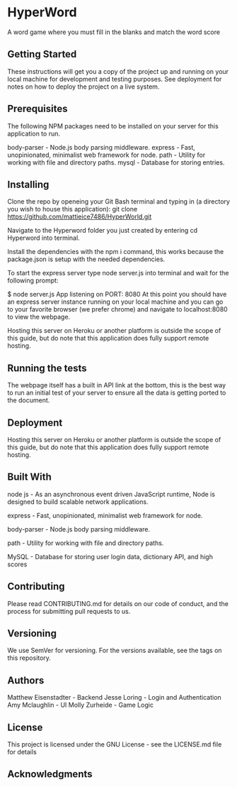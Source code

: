 # HyperWord

A word game where you must fill in the blanks and match the word score

## Getting Started
These instructions will get you a copy of the project up and running on your local machine for development and testing purposes. See deployment for notes on how to deploy the project on a live system.

## Prerequisites
The following NPM packages need to be installed on your server for this application to run.

body-parser - Node.js body parsing middleware.
express - Fast, unopinionated, minimalist web framework for node.
path - Utility for working with file and directory paths.
mysql - Database for storing entries.

## Installing
Clone the repo by openeing your Git Bash terminal and typing in (a directory you wish to house this application): git clone https://github.com/mattieice7486/HyperWorld.git

Navigate to the Hyperword folder you just created by entering cd Hyperword into terminal.

Install the dependencies with the npm i command, this works because the package.json is setup with the needed dependencies.

To start the express server type node server.js into terminal and wait for the following prompt:

$ node server.js
App listening on PORT: 8080
At this point you should have an express server instance running on your local machine and you can go to your favorite browser (we prefer chrome) and navigate to localhost:8080 to view the webpage.

Hosting this server on Heroku or another platform is outside the scope of this guide, but do note that this application does fully support remote hosting.

## Running the tests
The webpage itself has a built in API link at the bottom, this is the best way to run an initial test of your server to ensure all the data is getting ported to the document.

## Deployment
Hosting this server on Heroku or another platform is outside the scope of this guide, but do note that this application does fully support remote hosting.

## Built With
node js - As an asynchronous event driven JavaScript runtime, Node is designed to build scalable network applications.

express - Fast, unopinionated, minimalist web framework for node.

body-parser - Node.js body parsing middleware.

path - Utility for working with file and directory paths.

MySQL - Database for storing user login data, dictionary API, and high scores
## Contributing
Please read CONTRIBUTING.md for details on our code of conduct, and the process for submitting pull requests to us.

## Versioning
We use SemVer for versioning. For the versions available, see the tags on this repository.

## Authors
Matthew Eisenstadter - Backend
Jesse Loring - Login and Authentication
Amy Mclaughlin - UI
Molly Zurheide - Game Logic

## License
This project is licensed under the GNU License - see the LICENSE.md file for details

## Acknowledgments
